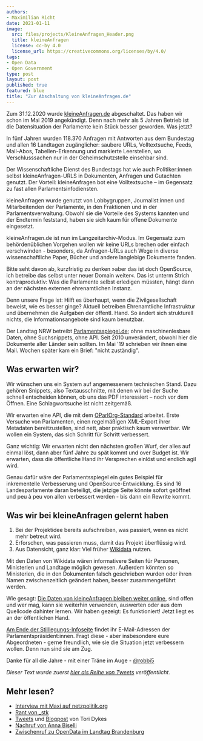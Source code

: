 ```yaml
---
authors:
- Maximilian Richt
date: 2021-01-11
image:
  src: files/projects/KleineAnfragen_Header.png
  title: kleineAnfragen
  license: cc-by 4.0
  license_url: https://creativecommons.org/licenses/by/4.0/
tags:
- Open Data
- Open Government
type: post
layout: post
published: true
featured: blue
title: "Zur Abschaltung von kleineAnfragen.de"
---
```


Zum 31.12.2020 wurde [kleineAnfragen.de](https://kleineAnfragen.de) abgeschaltet. Das haben wir schon im Mai 2019 angekündigt. Denn nach mehr als 5 Jahren Betrieb ist die Datensituation der Parlamente kein Stück besser geworden. Was jetzt?

In fünf Jahren wurden 118.370 Anfragen mit Antworten aus dem Bundestag und allen 16 Landtagen zugänglicher: saubere URLs, Volltextsuche, Feeds, Mail-Abos, Tabellen-Erkennung und markierte Leerstellen, wo Verschlusssachen nur in der Geheimschutzstelle einsehbar sind.

Der Wissenschaftliche Dienst des Bundestags hat wie auch Politiker:innen selbst kleineAnfragen-URLS in Dokumenten, Anfragen und Gutachten genutzt. Der Vorteil: kleineAnfragen bot eine Volltextsuche – im Gegensatz zu fast allen Parlamentsinfodiensten.

kleineAnfragen wurde genutzt von Lobbygruppen, Journalist:innen und Mitarbeitenden der Parlamente, in den Fraktionen und in der Parlamentsverwaltung. Obwohl sie die Vorteile des Systems kannten und der Endtermin feststand, haben sie sich kaum für offene Dokumente eingesetzt.

kleineAnfragen.de ist nun im Langzeitarchiv-Modus. Im Gegensatz zum behördenüblichen Vorgehen wollen wir keine URLs brechen oder einfach verschwinden - besonders, da Anfragen-URLs auch Wege in diverse wissenschaftliche Paper, Bücher und andere langlebige Dokumente fanden.

Bitte seht davon ab, kurzfristig zu denken »aber das ist doch OpenSource, ich betreibe das selbst unter neuer Domain weiter«. Das ist unterm Strich kontraproduktiv: Was die Parlamente selbst erledigen müssten, hängt dann an der nächsten externen ehrenamtlichen Instanz.

Denn unsere Frage ist: Hilft es überhaupt, wenn die Zivilgesellschaft beweist, wie es besser ginge? Aktuell betreiben Ehrenamtliche Infrastruktur und übernehmen die Aufgaben der öffentl. Hand. So ändert sich strukturell nichts, die Informationsangebote sind kaum benutzbar.

Der Landtag NRW betreibt [Parlamentsspiegel.de](https://www.parlamentsspiegel.de); ohne maschinenlesbare Daten, ohne Suchsnippets, ohne API. Seit 2010 unverändert, obwohl hier die Dokumente aller Länder sein sollten. Im Mai '19 schrieben wir ihnen eine Mail. Wochen später kam ein Brief: "nicht zuständig".

## Was erwarten wir?

Wir wünschen uns ein System auf angemessenem technischen Stand. Dazu gehören Snippets, also Textausschnitte, mit denen wir bei der Suche schnell entscheiden können, ob uns das PDF interessiert – noch vor dem Öffnen. Eine Schlagwortsuche ist nicht zeitgemäß.

Wir erwarten eine API, die mit dem [OParlOrg-Standard](https://oparl.org) arbeitet. Erste Versuche von Parlamenten, einen regelmäßigen XML-Export ihrer Metadaten bereitzustellen, sind nett, aber praktisch kaum verwertbar. Wir wollen ein System, das sich Schritt für Schritt verbessert.

Ganz wichtig: Wir erwarten nicht den nächsten großen Wurf, der alles auf einmal löst, dann aber fünf Jahre zu spät kommt und over Budget ist. Wir erwarten, dass die öffentliche Hand ihr Versprechen einlöst und endlich agil wird.

Genau dafür wäre der Parlamentsspiegel ein gutes Beispiel für inkrementelle Verbesserung und OpenSource-Entwicklung. Es sind 16 Landesparlamente daran beteiligt, die jetzige Seite könnte sofort geöffnet und peu à peu von allen verbessert werden - bis dann ein Rewrite kommt.

## Was wir bei kleineAnfragen gelernt haben
1. Bei der Projektidee bereits aufschreiben, was passiert, wenn es nicht mehr betreut wird.
2. Erforschen, was passieren muss, damit das Projekt überflüssig wird.
3. Aus Datensicht, ganz klar: Viel früher [Wikidata](https://www.wikidata.org) nutzen.

Mit den Daten von Wikidata wären informativere Seiten für Personen, Ministerien und Landtage möglich gewesen. Außerdem könnten so Ministerien, die in den Dokumenten falsch geschrieben wurden oder ihren Namen zwischenzeitlich geändert haben, besser zusammengeführt werden.

Wie gesagt: [Die Daten von kleineAnfragen bleiben weiter online](https://kleineanfragen.de/info/daten), sind offen und wer mag, kann sie weiterhin verwenden, auswerten oder aus dem Quellcode dahinter lernen. Wir haben gezeigt: Es funktioniert! Jetzt liegt es an der öffentlichen Hand.

[Am Ende der Stilllegungs-Infoseite](https://kleineanfragen.de/info/stilllegung) findet ihr E-Mail-Adressen der Parlamentspräsident:innen. Fragt diese - aber insbesondere eure Abgeordneten - gerne freundlich, wie sie die Situation jetzt verbessern wollen. Denn nun sind sie am Zug.

Danke für all die Jahre - mit einer Träne im Auge - [@robbi5](https://twitter.com/robbi5)

*Dieser Text wurde zuerst [hier als Reihe von Tweets](https://twitter.com/kleineanfragen/status/1346005981805891584) veröffentlicht.*

## Mehr lesen?

- [Interview mit Maxi auf netzpolitik.org](https://netzpolitik.org/2021/zum-ende-von-kleineanfragen-de-die-loesung-zu-all-unseren-problemen-koennte-in-pdfs-schlummern-die-niemand-liest/)
- [Rant von _stk](https://twitter.com/_stk/status/1344816090451501056)
- [Tweets](https://twitter.com/toridykes/status/1345004226678812673) und [Blogpost](https://toridykes.com/blog/2019/6/24/kleine-anfragen) von Tori Dykes
- [Nachruf von Anna Biselli](https://netzpolitik.org/2019/liebe-parlamente-dass-kleineanfragen-de-stirbt-ist-auch-eure-schuld/)  
- [Zwischenruf zu OpenData im Landtag Brandenburg](https://netzpolitik.org/2020/der-brandenburger-landtag-will-offener-werden/)
